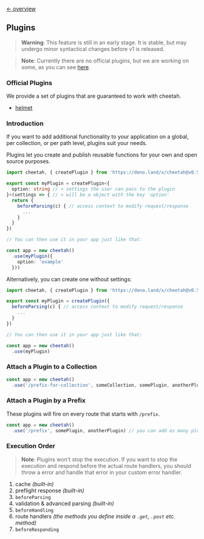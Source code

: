 [← overview](https://github.com/azurystudio/cheetah/blob/dev/guide/index.md)

## Plugins

> **Warning**: This feature is still in an early stage. It is stable, but may undergo minor syntactical changes before v1 is released.

> **Note**: Currently there are no official plugins, but we are working on some, as you can see [here](https://github.com/azurystudio/cheetah/issues/20).

### Official Plugins

We provide a set of plugins that are guaranteed to work with cheetah.

- [helmet](https://github.com/azurystudio/cheetah/blob/dev/guide/plugins/helmet.md)

### Introduction

If you want to add additional functionality to your application on a global, per collection, or per path level, plugins suit your needs.

Plugins let you create and publish reusable functions for your own and open source purposes.

```ts
import cheetah, { createPlugin } from 'https://deno.land/x/cheetah@v0.5.0/mod.ts'

export const myPlugin = createPlugin<{
  option: string // < settings the user can pass to the plugin
}>(settings => { // < will be a object with the key 'option'
  return {
    beforeParsing(c) { // access context to modify request/response
      ...
    }
  }
})

// You can then use it in your app just like that:

const app = new cheetah()
  .use(myPlugin({
    option: 'example'
  }))
```

Alternatively, you can create one without settings:

```ts
import cheetah, { createPlugin } from 'https://deno.land/x/cheetah@v0.5.0/mod.ts'

export const myPlugin = createPlugin({
  beforeParsing(c) { // access context to modify request/response
    ...
  }
})

// You can then use it in your app just like that:

const app = new cheetah()
  .use(myPlugin)
```

### Attach a Plugin to a Collection

```ts
const app = new cheetah()
  .use('/prefix-for-collection', someCollection, somePlugin, anotherPlugin) // you can add as many plugins as you want
```

### Attach a Plugin by a Prefix

These plugins will fire on every route that starts with `/prefix`.

```ts
const app = new cheetah()
  .use('/prefix', somePlugin, anotherPlugin) // you can add as many plugins as you want
```

### Execution Order

> **Note**: Plugins won't stop the execution. If you want to stop the execution and respond before the actual route handlers, you should throw a error and handle that error in your custom error handler.

1. cache *(built-in)*
2. preflight response *(built-in)*
3. `beforeParsing`
4. validation & advanced parsing *(built-in)*
6. `beforeHandling`
7. route handlers *(the methods you define inside a `.get`, `.post` etc. method)*
8. `beforeResponding`

